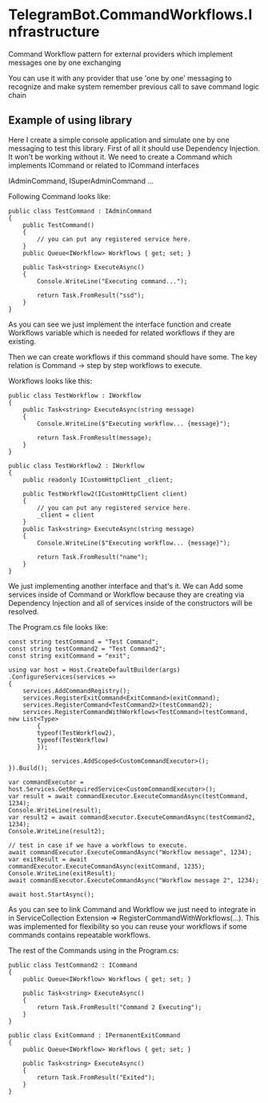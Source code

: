 # TelegramBot.CommandWorkflows.Infrastructure
Command Workflow pattern for external providers which implement messages one by one exchanging 

You can use it with any provider that use 'one by one' messaging to 
recognize and make system remember previous call to save command logic chain

## Example of using library
Here I create a simple console application and simulate one by one messaging to test this library.
First of all it should use Dependency Injection. It won't be working without it.
We need to create a Command which implements ICommand or related to ICommand interfaces

IAdminCommand, ISuperAdminCommand ...

Following Command looks like:

    public class TestCommand : IAdminCommand
    {
        public TestCommand()
        {
            // you can put any registered service here.
        }
        public Queue<IWorkflow> Workflows { get; set; }
        
        public Task<string> ExecuteAsync()
        {
            Console.WriteLine("Executing command...");
        
            return Task.FromResult("ssd");
        }
    }
As you can see we just implement the interface function and create Workflows
variable which is needed for related workflows if they are existing.

Then we can create workflows if this command should have some. 
The key relation is Command -> step by step workflows to execute.

Workflows looks like this:

    public class TestWorkflow : IWorkflow
    {
        public Task<string> ExecuteAsync(string message)
        {
            Console.WriteLine($"Executing workflow... {message}");
            
            return Task.FromResult(message);
        }
    }
    
    public class TestWorkflow2 : IWorkflow
    {
        public readonly ICustomHttpClient _client;

        public TestWorkflow2(ICustomHttpClient client)
        {
            // you can put any registered service here.
            _client = client  
        }
        public Task<string> ExecuteAsync(string message)
        {
            Console.WriteLine($"Executing workflow... {message}");
        
            return Task.FromResult("name");
        }
    }

We just implementing another interface and that's it. We can Add some services inside of 
Command or Workflow because they are creating via Dependency Injection and all of services 
inside of the constructors will be resolved.

The Program.cs file looks like:

    const string testCommand = "Test Command";
    const string testCommand2 = "Test Command2";
    const string exitCommand = "exit";

    using var host = Host.CreateDefaultBuilder(args)
    .ConfigureServices(services =>
    {
        services.AddCommandRegistry();
        services.RegisterExitCommand<ExitCommand>(exitCommand);
        services.RegisterCommand<TestCommand2>(testCommand2);
        services.RegisterCommandWithWorkflows<TestCommand>(testCommand, new List<Type>
            {
            typeof(TestWorkflow2),
            typeof(TestWorkflow)
            });
        
                services.AddScoped<CustomCommandExecutor>();
    }).Build();

    var commandExecutor = host.Services.GetRequiredService<CustomCommandExecutor>();
    var result = await commandExecutor.ExecuteCommandAsync(testCommand, 1234);
    Console.WriteLine(result);
    var result2 = await commandExecutor.ExecuteCommandAsync(testCommand2, 1234);
    Console.WriteLine(result2);
    
    // test in case if we have a workflows to execute.
    await commandExecutor.ExecuteCommandAsync("Workflow message", 1234);
    var exitResult = await commandExecutor.ExecuteCommandAsync(exitCommand, 1235);
    Console.WriteLine(exitResult);
    await commandExecutor.ExecuteCommandAsync("Workflow message 2", 1234);
    
    await host.StartAsync();
    

As you can see to link Command and Workflow we just need to integrate in in ServiceCollection Extension =>
RegisterCommandWithWorkflows<TestCommand>(...). This was implemented for flexibility so you can reuse your workflows 
if some commands contains repeatable workflows.  

The rest of the Commands using in the Program.cs:

    public class TestCommand2 : ICommand
    {
        public Queue<IWorkflow> Workflows { get; set; }

        public Task<string> ExecuteAsync()
        {
            return Task.FromResult("Command 2 Executing");
        }
    }
    
    public class ExitCommand : IPermanentExitCommand
    {
        public Queue<IWorkflow> Workflows { get; set; }
    
        public Task<string> ExecuteAsync()
        {
            return Task.FromResult("Exited");
        }
    }